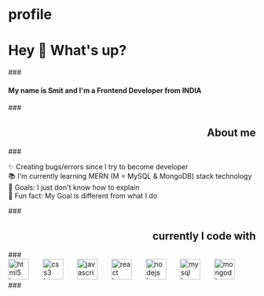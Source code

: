 # profile
<h1 align="left">Hey 👋 What's up?</h1> ### <h4 align="left">My name is Smit and I'm a Frontend Developer from INDIA</h4> ### <h2 align="right">About me</h2> ### <p align="left">✨ Creating bugs/errors since I try to become developer<br>📚 I'm currently learning MERN (M = MySQL & MongoDB) stack technology<br>🎯 Goals: I just don't know how to explain<br>🎲 Fun fact: My Goal is different from what I do</p> ### <h2 align="right">currently I code with</h2> ### <div align="left"> <img src="https://cdn.jsdelivr.net/gh/devicons/devicon/icons/html5/html5-original.svg" height="42" alt="html5 logo"  /> <img width="20" /> <img src="https://cdn.jsdelivr.net/gh/devicons/devicon/icons/css3/css3-original.svg" height="42" alt="css3 logo"  /> <img width="20" /> <img src="https://cdn.jsdelivr.net/gh/devicons/devicon/icons/javascript/javascript-original.svg" height="42" alt="javascript logo"  /> <img width="20" /> <img src="https://cdn.jsdelivr.net/gh/devicons/devicon/icons/react/react-original.svg" height="42" alt="react logo"  /> <img width="20" /> <img src="https://cdn.jsdelivr.net/gh/devicons/devicon/icons/nodejs/nodejs-original.svg" height="42" alt="nodejs logo"  /> <img width="20" /> <img src="https://cdn.jsdelivr.net/gh/devicons/devicon/icons/mysql/mysql-original.svg" height="42" alt="mysql logo"  /> <img width="20" /> <img src="https://cdn.jsdelivr.net/gh/devicons/devicon/icons/mongodb/mongodb-original.svg" height="42" alt="mongodb logo"  /> </div> ###
